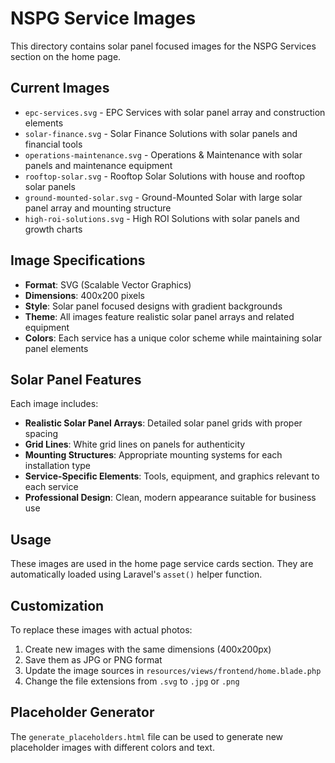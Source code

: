 # NSPG Service Images

This directory contains solar panel focused images for the NSPG Services section on the home page.

## Current Images

- `epc-services.svg` - EPC Services with solar panel array and construction elements
- `solar-finance.svg` - Solar Finance Solutions with solar panels and financial tools
- `operations-maintenance.svg` - Operations & Maintenance with solar panels and maintenance equipment
- `rooftop-solar.svg` - Rooftop Solar Solutions with house and rooftop solar panels
- `ground-mounted-solar.svg` - Ground-Mounted Solar with large solar panel array and mounting structure
- `high-roi-solutions.svg` - High ROI Solutions with solar panels and growth charts

## Image Specifications

- **Format**: SVG (Scalable Vector Graphics)
- **Dimensions**: 400x200 pixels
- **Style**: Solar panel focused designs with gradient backgrounds
- **Theme**: All images feature realistic solar panel arrays and related equipment
- **Colors**: Each service has a unique color scheme while maintaining solar panel elements

## Solar Panel Features

Each image includes:
- **Realistic Solar Panel Arrays**: Detailed solar panel grids with proper spacing
- **Grid Lines**: White grid lines on panels for authenticity
- **Mounting Structures**: Appropriate mounting systems for each installation type
- **Service-Specific Elements**: Tools, equipment, and graphics relevant to each service
- **Professional Design**: Clean, modern appearance suitable for business use

## Usage

These images are used in the home page service cards section. They are automatically loaded using Laravel's `asset()` helper function.

## Customization

To replace these images with actual photos:

1. Create new images with the same dimensions (400x200px)
2. Save them as JPG or PNG format
3. Update the image sources in `resources/views/frontend/home.blade.php`
4. Change the file extensions from `.svg` to `.jpg` or `.png`

## Placeholder Generator

The `generate_placeholders.html` file can be used to generate new placeholder images with different colors and text.
